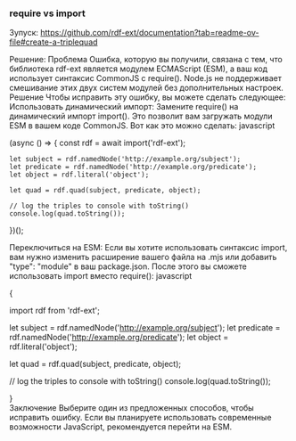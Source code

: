 ###  require vs import
Зупуск: https://github.com/rdf-ext/documentation?tab=readme-ov-file#create-a-triplequad

Решение:
Проблема
Ошибка, которую вы получили, связана с тем, что библиотека rdf-ext является модулем ECMAScript (ESM), а ваш код использует синтаксис CommonJS с require(). Node.js не поддерживает смешивание этих двух систем модулей без дополнительных настроек.
Решение
Чтобы исправить эту ошибку, вы можете сделать следующее:
Использовать динамический импорт: Замените require() на динамический импорт import(). Это позволит вам загружать модули ESM в вашем коде CommonJS.
Вот как это можно сделать:
javascript

(async () => {
    const rdf = await import('rdf-ext');

    let subject = rdf.namedNode('http://example.org/subject'); 
    let predicate = rdf.namedNode('http://example.org/predicate');
    let object = rdf.literal('object');

    let quad = rdf.quad(subject, predicate, object);

    // log the triples to console with toString()
    console.log(quad.toString());
})();

Переключиться на ESM: Если вы хотите использовать синтаксис import, вам нужно изменить расширение вашего файла на .mjs или добавить "type": "module" в ваш package.json. После этого вы сможете использовать import вместо require():
javascript  

{

import rdf from 'rdf-ext';

let subject = rdf.namedNode('http://example.org/subject'); 
let predicate = rdf.namedNode('http://example.org/predicate');
let object = rdf.literal('object');

let quad = rdf.quad(subject, predicate, object);

// log the triples to console with toString()
console.log(quad.toString());

}  
Заключение
Выберите один из предложенных способов, чтобы исправить ошибку. Если вы планируете использовать современные возможности JavaScript, рекомендуется перейти на ESM.
